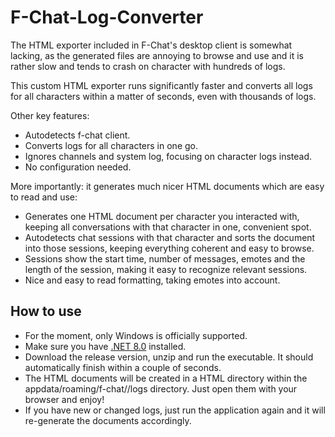 # F-Chat-Log-Converter

The HTML exporter included in F-Chat's desktop client is somewhat lacking, as the generated files are annoying to browse and use and it is rather slow and tends to crash on character with hundreds of logs.

This custom HTML exporter runs significantly faster and converts all logs for all characters within a matter of seconds, even with thousands of logs.

Other key features:
- Autodetects f-chat client.
- Converts logs for all characters in one go.
- Ignores channels and system log, focusing on character logs instead.
- No configuration needed.

More importantly: it generates much nicer HTML documents which are easy to read and use:

- Generates one HTML document per character you interacted with, keeping all conversations with that character in one, convenient spot.
- Autodetects chat sessions with that character and sorts the document into those sessions, keeping everything coherent and easy to browse.
- Sessions show the start time, number of messages, emotes and the length of the session, making it easy to recognize relevant sessions.
- Nice and easy to read formatting, taking emotes into account.

## How to use

- For the moment, only Windows is officially supported.
- Make sure you have [.NET 8.0]([url](https://dotnet.microsoft.com/en-us/download/dotnet/thank-you/runtime-desktop-8.0.14-windows-x64-installer)) installed.
- Download the release version, unzip and run the executable. It should automatically finish within a couple of seconds.
- The HTML documents will be created in a HTML directory within the appdata/roaming/f-chat/<character>/logs directory. Just open them with your browser and enjoy!
- If you have new or changed logs, just run the application again and it will re-generate the documents accordingly.
